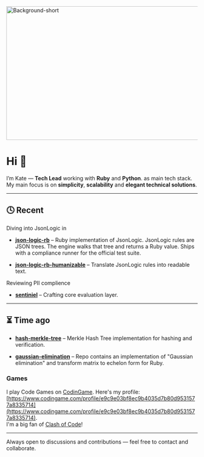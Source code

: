 

<img width="1033" height="351" alt="Background-short" src="https://github.com/user-attachments/assets/13322cae-0f9d-44b4-b3ad-32cc8e520f30" />


# Hi 👋

I’m Kate — **Tech Lead** working with **Ruby** and **Python**. as main tech stack. My main focus is on **simplicity**, **scalability** and **elegant technical solutions**.

---

## 🕓 Recent

Diving into JsonLogic in
- **[json-logic-rb](https://github.com/tavrelkate/json-logic-rb)**  –  Ruby implementation of JsonLogic. JsonLogic rules are JSON trees. The engine walks that tree and returns a Ruby value. Ships with a compliance runner for the official test suite.

- **[json-logic-rb-humanizable](https://github.com/tavrelkate/json_logic_humanizable)**  – Translate JsonLogic rules into readable text.

Reviewing PII complience

- **[sentiniel](https://github.com/tavrelkate/sentiniel)** – Crafting core evaluation layer.

---

## ⏳ Time ago

-  **[hash-merkle-tree](https://github.com/tavrelkate/hash-merkle-tree)**  – Merkle Hash Tree implementation for hashing and verification.

-  **[gaussian-elimination](https://github.com/tavrelkate/gaussian-elimination)**  – Repo contains an implementation of "Gaussian elimination" and transform matrix to echelon form for Ruby.

### Games

I play Code Games on [CodinGame](https://www.codingame.com). Here's my profile: [https://www.codingame.com/profile/e9c9e03bf8ec9b4035d7b80d9531577a8335714](https://www.codingame.com/profile/e9c9e03bf8ec9b4035d7b80d9531577a8335714).  
I'm a big fan of [Clash of Code](https://www.codingame.com/events/171c9e6f1c96d1a4a6cc6be1c8deb674657)!




---

Always open to discussions and contributions —  feel free to contact and collaborate.
